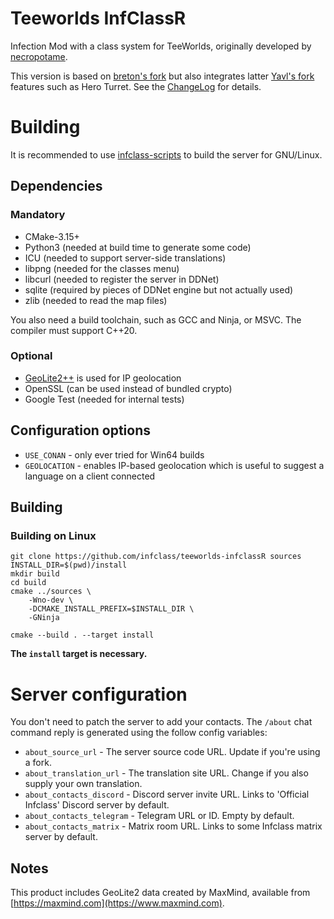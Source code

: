 # Teeworlds InfClassR

Infection Mod with a class system for TeeWorlds, originally developed by
[necropotame](https://github.com/necropotame/teeworlds-infclass).

This version is based on [breton's fork](https://github.com/bretonium/my-infclass-server)
but also integrates latter [Yavl's fork](https://github.com/yavl/teeworlds-infclassR)
features such as Hero Turret. See the [ChangeLog](https://github.com/infclass/teeworlds-infclassR/blob/production/CHANGELOG.md#infclassr-v120---2021-03-10)
for details.

# Building

It is recommended to use [infclass-scripts](https://github.com/infclass/infclass-scripts) to build the server for GNU/Linux.

## Dependencies

### Mandatory
- CMake-3.15+
- Python3 (needed at build time to generate some code)
- ICU (needed to support server-side translations)
- libpng (needed for the classes menu)
- libcurl (needed to register the server in DDNet)
- sqlite (required by pieces of DDNet engine but not actually used)
- zlib (needed to read the map files)

You also need a build toolchain, such as GCC and Ninja, or MSVC. The compiler must support C++20.

### Optional
- [GeoLite2++](https://www.ccoderun.ca/GeoLite2++/api/) is used for IP geolocation
- OpenSSL (can be used instead of bundled crypto)
- Google Test (needed for internal tests)

## Configuration options

- `USE_CONAN` - only ever tried for Win64 builds
- `GEOLOCATION` - enables IP-based geolocation which is useful to suggest a language on a client connected

## Building

### Building on Linux

```
git clone https://github.com/infclass/teeworlds-infclassR sources
INSTALL_DIR=$(pwd)/install
mkdir build
cd build
cmake ../sources \
    -Wno-dev \
    -DCMAKE_INSTALL_PREFIX=$INSTALL_DIR \
    -GNinja

cmake --build . --target install
```

**The `install` target is necessary.**

# Server configuration

You don't need to patch the server to add your contacts. The `/about` chat
command reply is generated using the follow config variables:
- `about_source_url` - The server source code URL. Update if you're using a fork.
- `about_translation_url` - The translation site URL. Change if you also supply your own translation.
- `about_contacts_discord` - Discord server invite URL. Links to 'Official Infclass' Discord server by default.
- `about_contacts_telegram` - Telegram URL or ID. Empty by default.
- `about_contacts_matrix` - Matrix room URL. Links to some Infclass matrix server by default.

## Notes

This product includes GeoLite2 data created by MaxMind, available from
[https://maxmind.com](https://www.maxmind.com).
